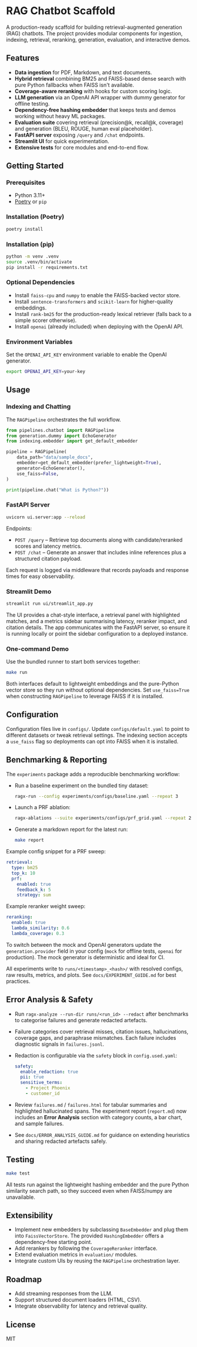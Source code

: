# RAG Chatbot Scaffold

A production-ready scaffold for building retrieval-augmented generation (RAG) chatbots. The project provides modular components for ingestion, indexing, retrieval, reranking, generation, evaluation, and interactive demos.

## Features

- **Data ingestion** for PDF, Markdown, and text documents.
- **Hybrid retrieval** combining BM25 and FAISS-based dense search with pure Python fallbacks when FAISS isn't available.
- **Coverage-aware reranking** with hooks for custom scoring logic.
- **LLM generation** via an OpenAI API wrapper with dummy generator for offline testing.
- **Dependency-free hashing embedder** that keeps tests and demos working without heavy ML packages.
- **Evaluation suite** covering retrieval (precision@k, recall@k, coverage) and generation (BLEU, ROUGE, human eval placeholder).
- **FastAPI server** exposing `/query` and `/chat` endpoints.
- **Streamlit UI** for quick experimentation.
- **Extensive tests** for core modules and end-to-end flow.

## Getting Started

### Prerequisites

- Python 3.11+
- [Poetry](https://python-poetry.org/) or `pip`

### Installation (Poetry)

```bash
poetry install
```

### Installation (pip)

```bash
python -m venv .venv
source .venv/bin/activate
pip install -r requirements.txt
```

### Optional Dependencies

- Install `faiss-cpu` and `numpy` to enable the FAISS-backed vector store.
- Install `sentence-transformers` and `scikit-learn` for higher-quality embeddings.
- Install `rank-bm25` for the production-ready lexical retriever (falls back to a simple scorer otherwise).
- Install `openai` (already included) when deploying with the OpenAI API.

### Environment Variables

Set the `OPENAI_API_KEY` environment variable to enable the OpenAI generator.

```bash
export OPENAI_API_KEY=your-key
```

## Usage

### Indexing and Chatting

The `RAGPipeline` orchestrates the full workflow.

```python
from pipelines.chatbot import RAGPipeline
from generation.dummy import EchoGenerator
from indexing.embedder import get_default_embedder

pipeline = RAGPipeline(
    data_path="data/sample_docs",
    embedder=get_default_embedder(prefer_lightweight=True),
    generator=EchoGenerator(),
    use_faiss=False,
)

print(pipeline.chat("What is Python?"))
```

### FastAPI Server

```bash
uvicorn ui.server:app --reload
```

Endpoints:

- `POST /query` – Retrieve top documents along with candidate/reranked scores and latency metrics.
- `POST /chat` – Generate an answer that includes inline references plus a structured citation payload.

Each request is logged via middleware that records payloads and response times for easy observability.

### Streamlit Demo

```bash
streamlit run ui/streamlit_app.py
```

The UI provides a chat-style interface, a retrieval panel with highlighted matches, and a metrics sidebar summarising latency, reranker impact, and citation details. The app communicates with the FastAPI server, so ensure it is running locally or point the sidebar configuration to a deployed instance.

### One-command Demo

Use the bundled runner to start both services together:

```bash
make run
```

Both interfaces default to lightweight embeddings and the pure-Python vector store so they run without optional dependencies. Set `use_faiss=True` when constructing `RAGPipeline` to leverage FAISS if it is installed.

## Configuration

Configuration files live in `configs/`. Update `configs/default.yaml` to point to different datasets or tweak retrieval settings. The indexing section accepts a `use_faiss` flag so deployments can opt into FAISS when it is installed.

## Benchmarking & Reporting

The `experiments` package adds a reproducible benchmarking workflow:

- Run a baseline experiment on the bundled tiny dataset:

  ```bash
  ragx-run --config experiments/configs/baseline.yaml --repeat 3
  ```

- Launch a PRF ablation:

  ```bash
  ragx-ablations --suite experiments/configs/prf_grid.yaml --repeat 2
  ```

- Generate a markdown report for the latest run:

  ```bash
  make report
  ```

Example config snippet for a PRF sweep:

```yaml
retrieval:
  type: bm25
  top_k: 10
  prf:
    enabled: true
    feedback_k: 5
    strategy: sum
```

Example reranker weight sweep:

```yaml
reranking:
  enabled: true
  lambda_similarity: 0.6
  lambda_coverage: 0.3
```

To switch between the mock and OpenAI generators update the `generation.provider` field in your config (`mock` for offline tests, `openai` for production). The mock generator is deterministic and ideal for CI.

All experiments write to `runs/<timestamp>_<hash>/` with resolved configs, raw results, metrics, and plots. See `docs/EXPERIMENT_GUIDE.md` for best practices.

## Error Analysis & Safety

- Run `ragx-analyze --run-dir runs/<run_id> --redact` after benchmarks to categorise failures and generate redacted artefacts.
- Failure categories cover retrieval misses, citation issues, hallucinations, coverage gaps, and paraphrase mismatches. Each failure includes diagnostic signals in `failures.jsonl`.
- Redaction is configurable via the `safety` block in `config.used.yaml`:

  ```yaml
  safety:
    enable_redaction: true
    pii: true
    sensitive_terms:
      - Project Phoenix
      - customer_id
  ```

- Review `failures.md` / `failures.html` for tabular summaries and highlighted hallucinated spans. The experiment report (`report.md`) now includes an **Error Analysis** section with category counts, a bar chart, and sample failures.
- See `docs/ERROR_ANALYSIS_GUIDE.md` for guidance on extending heuristics and sharing redacted artefacts safely.

## Testing

```bash
make test
```

All tests run against the lightweight hashing embedder and the pure Python similarity search path, so they succeed even when FAISS/numpy are unavailable.

## Extensibility

- Implement new embedders by subclassing `BaseEmbedder` and plug them into `FaissVectorStore`. The provided `HashingEmbedder` offers a dependency-free starting point.
- Add rerankers by following the `CoverageReranker` interface.
- Extend evaluation metrics in `evaluation/` modules.
- Integrate custom UIs by reusing the `RAGPipeline` orchestration layer.

## Roadmap

- Add streaming responses from the LLM.
- Support structured document loaders (HTML, CSV).
- Integrate observability for latency and retrieval quality.

## License

MIT
